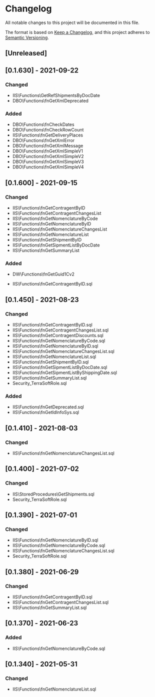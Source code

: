 # Changelog
All notable changes to this project will be documented in this file.

The format is based on [Keep a Changelog](https://keepachangelog.com/en/1.0.0/),
and this project adheres to [Semantic Versioning](https://semver.org/spec/v2.0.0.html).

## [Unreleased]

## [0.1.630] - 2021-09-22
### Changed
- IIS\Functions\GetRefShipmentsByDocDate
- DBO\Functions\fnGetXmlDeprecated
### Added
- DBO\Functions\fnCheckDates
- DBO\Functions\fnCheckRowCount
- IIS\Functions\fnGetDeliveryPlaces
- DBO\Functions\fnGetXmlError
- DBO\Functions\fnGetXmlMessage
- DBO\Functions\fnGetXmlSimpleV1
- DBO\Functions\fnGetXmlSimpleV2
- DBO\Functions\fnGetXmlSimpleV3
- DBO\Functions\fnGetXmlSimpleV4

## [0.1.600] - 2021-09-15
### Changed
- IIS\Functions\fnGetContragentByID
- IIS\Functions\fnGetContragentChangesList
- IIS\Functions\fnGetNomenclatureByCode
- IIS\Functions\fnGetNomenclatureByID
- IIS\Functions\fnGetNomenclatureChangesList
- IIS\Functions\fnGetNomenclatureList
- IIS\Functions\fnGetShipmentByID
- IIS\Functions\fnGetSipmentListByDocDate
- IIS\Functions\fnGetSummaryList
### Added
- DW\Functions\fnGetGuid1Cv2

- IIS\Functions\fnGetContragentByID.sql
## [0.1.450] - 2021-08-23
### Changed
- IIS\Functions\fnGetContragentByID.sql
- IIS\Functions\fnGetContragentChangesList.sql
- IIS\Functions\fnGetContragentDiscounts.sql
- IIS\Functions\fnGetNomenclatureByCode.sql
- IIS\Functions\fnGetNomenclatureByID.sql
- IIS\Functions\fnGetNomenclatureChangesList.sql
- IIS\Functions\fnGetNomenclatureList.sql
- IIS\Functions\fnGetShipmentByID.sql
- IIS\Functions\fnGetSipmentListByDocDate.sql
- IIS\Functions\fnGetSipmentListByShippingDate.sql
- IIS\Functions\fnGetSummaryList.sql
- Security\_TerraSoftRole.sql
### Added
- IIS\Functions\fnGetDeprecated.sql
- IIS\Functions\fnGetIdInfoSys.sql

## [0.1.410] - 2021-08-03
### Changed
- IIS\Functions\fnGetNomenclatureChangesList.sql

## [0.1.400] - 2021-07-02
### Changed
- IIS\StoredProcedures\GetShipments.sql
- Security\_TerraSoftRole.sql

## [0.1.390] - 2021-07-01
### Changed
- IIS\Functions\fnGetNomenclatureByID.sql
- IIS\Functions\fnGetNomenclatureByCode.sql
- IIS\Functions\fnGetNomenclatureChangesList.sql
- Security\_TerraSoftRole.sql

## [0.1.380] - 2021-06-29
### Changed
- IIS\Functions\fnGetContragentByID.sql
- IIS\Functions\fnGetContragentChangesList.sql
- IIS\Functions\fnGetSummaryList.sql

## [0.1.370] - 2021-06-23
### Added
- IIS\Functions\fnGetNomenclatureByCode.sql

## [0.1.340] - 2021-05-31
### Changed
- IIS\Functions\fnGetNomenclatureList.sql

